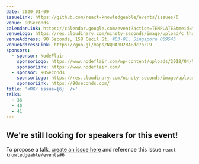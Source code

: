 ```yaml
---
date: 2020-01-09
issueLink: https://github.com/react-knowledgeable/events/issues/6
venue: 90Seconds
calendarLink: https://calendar.google.com/event?action=TEMPLATE&tmeid=MTYybWpxODNvbjAwM2R0M25xOG51dGtxaHIgaDBhZDI1Y3JoOTRtb2hxOTJoMGZ2dG4zY2dAZw&tmsrc=h0ad25crh94mohq92h0fvtn3cg%40group.calendar.google.com
venueLogo: https://res.cloudinary.com/ninety-seconds/image/upload/c_thumb,fl_lossy,fl_progressive/v1/-logos-2019/logo-90-black
venueAddress: 90 Seconds, 158 Cecil St, #03-01, Singapore 069545
venueAddressLink: https://goo.gl/maps/NQHAbU2RAPdc7hZL9
sponsors:
  - sponsor: NodeFlair
    sponsorLogo: https://www.nodeflair.com/wp-content/uploads/2018/04/NodeFlair_Full.png
    sponsorLink: https://www.nodeflair.com/
  - sponsor: 90Seconds
    sponsorLogo: https://res.cloudinary.com/ninety-seconds/image/upload/c_thumb,fl_lossy,fl_progressive/v1/-logos-2019/logo-90-black
    sponsorLink: https://90seconds.com/
title: '<RK⚡️ issue={6}  />'
talks: 
  - 36
  - 40
  - 41
---
```


## We're still looking for speakers for this event!

To propose a talk, [create an issue here](https://github.com/react-knowledgeable/talks/issues) and reference this issue `react-knowledgeable/events#6`
